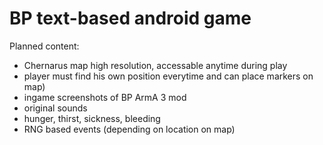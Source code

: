 # BP text-based android game

Planned content:

- Chernarus map high resolution, accessable anytime during play
- player must find his own position everytime and can place markers  on map)
- ingame screenshots of BP ArmA 3 mod
- original sounds
- hunger, thirst, sickness, bleeding
- RNG based events (depending on location on map)
